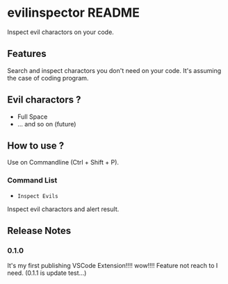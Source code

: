 # evilinspector README

Inspect evil charactors on your code.

## Features

Search and inspect charactors you don't need on your code.
It's assuming the case of coding program.

## Evil charactors ?

- Full Space
- ... and so on (future)

## How to use ?

Use on Commandline (Ctrl + Shift + P).

### Command List

- `Inspect Evils`

Inspect evil charactors and alert result.


## Release Notes

### 0.1.0

It's my first publishing VSCode Extension!!!! wow!!!!
Feature not reach to I need.
(0.1.1 is update test...)

